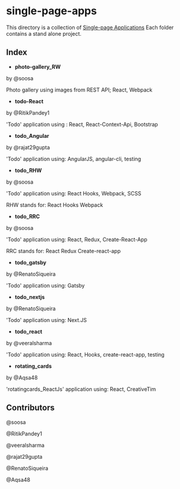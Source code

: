 # single-page-apps

This directory is a collection of [Single-page Applications](https://en.wikipedia.org/wiki/Single-page_application)
Each folder contains a stand alone project.

## Index

- **photo-gallery_RW**

by @soosa 

Photo gallery using images from REST API; React, Webpack

- **todo-React**

by @RitikPandey1

'Todo' application using : React, React-Context-Api, Bootstrap

- **todo_Angular**

by @rajat29gupta

'Todo' application using: AngularJS, angular-cli, testing

- **todo_RHW**

by @soosa 

'Todo' application using: React Hooks, Webpack, SCSS

RHW stands for: React Hooks Webpack

- **todo_RRC**

by @soosa 

'Todo' application using: React, Redux, Create-React-App

RRC stands for: React Redux Create-react-app

- **todo_gatsby**

by @RenatoSiqueira

'Todo' application using: Gatsby

- **todo_nextjs**

by @RenatoSiqueira

'Todo' application using: Next.JS

- **todo_react**

by @veeralsharma

'Todo' application using: React, Hooks, create-react-app, testing 


- **rotating_cards**

by @Aqsa48

'rotatingcards_ReactJs' application using: React, CreativeTim



## Contributors
@soosa 

@RitikPandey1

@veeralsharma

@rajat29gupta

@RenatoSiqueira

@Aqsa48
